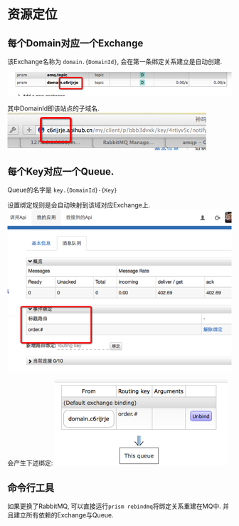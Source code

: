 # 资源定位

## 每个Domain对应一个Exchange

该Exchange名称为 ``domain.{DomainId}``,  会在第一条绑定关系建立是自动创建.

![](img/02.png)

其中DomainId即该站点的子域名.
![](img/03.png)

## 每个Key对应一个Queue.

Queue的名字是 ``key.{DomainId}-{Key}``

设置绑定规则是会自动映射到该域对应Exchange上.
![](img/04.png)

会产生下述绑定:
![](img/01.png)

## 命令行工具

如果更换了RabbitMQ, 可以直接运行``prism rebindmq``将绑定关系重建在MQ中. 并且建立所有依赖的Exchange与Queue.